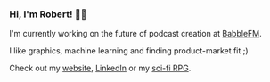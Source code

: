 ### Hi, I'm Robert! 👨‍💻
I'm currently working on the future of podcast creation at [BabbleFM](https://babblefm.com).

I like graphics, machine learning and finding product-market fit ;)

Check out my [website](https://robertciborowski.com), [LinkedIn](https://www.linkedin.com/in/robert-ciborowski-b11099175/)
or my [sci-fi RPG](https://neozerogame.com).

<!--
**Robert-Ciborowski/Robert-Ciborowski** is a ✨ _special_ ✨ repository because its `README.md` (this file) appears on your GitHub profile.

Here are some ideas to get you started:

- 🔭 I’m currently working on ...
- 🌱 I’m currently learning ...
- 👯 I’m looking to collaborate on ...
- 🤔 I’m looking for help with ...
- 💬 Ask me about ...
- 📫 How to reach me: ...
- 😄 Pronouns: ...
- ⚡ Fun fact: ...
-->
